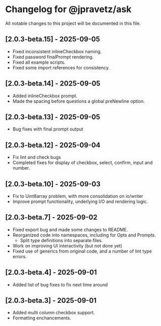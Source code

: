 # Changelog for @jpravetz/ask

All notable changes to this project will be documented in this file.

## [2.0.3-beta.15] - 2025-09-05

- Fixed inconsistent inlineCheckbox naming.
- Fixed password finalPrompt rendering.
- Fixed all example scripts.
- Fixed some import references for consistency.

## [2.0.3-beta.14] - 2025-09-05

- Added inlineCheckbox prompt.
- Made the spacing before questions a global preNewline option.

## [2.0.3-beta.13] - 2025-09-05

- Bug fixes with final prompt output

## [2.0.3-beta.12] - 2025-09-04

- Fix lint and check bugs
- Completed fixes for display of checkbox, select, confirm, input and number.

## [2.0.3-beta.10] - 2025-09-03

- Fix to Uint8array problem, with more consolidation on io/writer
- Improve prompt functionality, underlying I/O and rendering logic.

## [2.0.3-beta.7] - 2025-09-02

- Fixed export bug and made some changes to README.
- Reorganized code into namespaces, including for Opts and Prompts.
  - Split type definitions into separate files.
- Work on improving UI interactivity (but not done yet)
- Fixed use of generics from original code, and a number of lint type errors.

## [2.0.3-beta.4] - 2025-09-01

- Added list of bug fixes to fix next time around

## [2.0.3-beta.3] - 2025-09-01

- Added multi column checkbox support.
- Formatting enchancements.
